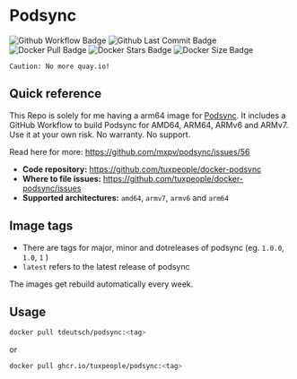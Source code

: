 # Podsync
![Github Workflow Badge](https://github.com/tuxpeople/docker-podsync/actions/workflows/release.yml/badge.svg)
![Github Last Commit Badge](https://img.shields.io/github/last-commit/tuxpeople/docker-podsync)
![Docker Pull Badge](https://img.shields.io/docker/pulls/tdeutsch/podsync)
![Docker Stars Badge](https://img.shields.io/docker/stars/tdeutsch/podsync)
![Docker Size Badge](https://img.shields.io/docker/image-size/tdeutsch/podsync)

    Caution: No more quay.io!
## Quick reference

This Repo is solely for me having a arm64 image for [Podsync](https://github.com/mxpv/podsync). It includes a GitHub Workflow to build Podsync for AMD64, ARM64, ARMv6 and ARMv7. Use it at your own risk. No warranty. No support.

Read here for more: https://github.com/mxpv/podsync/issues/56

* **Code repository:**
  https://github.com/tuxpeople/docker-podsync
* **Where to file issues:**
  https://github.com/tuxpeople/docker-podsync/issues
* **Supported architectures:**
  ```amd64```, ```armv7```, ```armv6``` and ```arm64```

## Image tags
- There are tags for major, minor and dotreleases of podsync (eg. ```1.0.0```, ```1.0```, ```1``` )
- ```latest``` refers to the latest release of podsync

The images get rebuild automatically every week.
## Usage

```sh
docker pull tdeutsch/podsync:<tag>
```

or

```sh
docker pull ghcr.io/tuxpeople/podsync:<tag>
```
